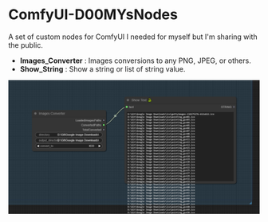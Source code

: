 # ComfyUI-D00MYsNodes
A set of custom nodes for ComfyUI I needed for myself but I'm sharing with the public. 
- **Images_Converter** : Images conversions to any PNG, JPEG, or others.
- **Show_String** : Show a string or list of string value.

![Nodes examples](workflow.png "Nodes examples")